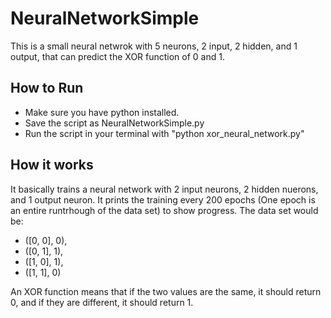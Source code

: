 # NeuralNetworkSimple

This is a small neural netwrok with 5 neurons, 2 input, 2 hidden, and 1 output, that can predict the XOR function of 0 and 1. 

## How to Run

- Make sure you have python installed.
- Save the script as NeuralNetworkSimple.py
- Run the script in your terminal with "python xor_neural_network.py"

## How it works 
It basically trains a neural network with 2 input neurons, 2 hidden nuerons, and 1 output neuron.
It prints the training every 200 epochs (One epoch is an entire runtrhough of the data set) to show progress.
The data set would be:
- ([0, 0], 0),
- ([0, 1], 1),
- ([1, 0], 1),
- ([1, 1], 0)

An XOR function means that if the two values are the same, it should return 0, and if they are different, it should return 1.
